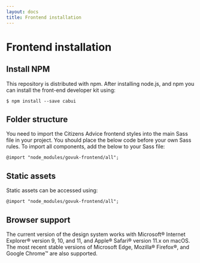 ```yaml
---
layout: docs
title: Frontend installation
---
```


# Frontend installation

## Install NPM

This repository is distributed with npm. After installing node.js, and npm you can install the front-end developer kit using:

```
$ npm install --save cabui
```

## Folder structure

You need to import the Citizens Advice frontend styles into the main Sass file in your project. You should place the below code before your own Sass rules. To import all components, add the below to your Sass file:

```
@import "node_modules/govuk-frontend/all";
```

## Static assets

Static assets can be accessed using:

```
@import "node_modules/govuk-frontend/all";
```

## Browser support

The current version of the design system works with  Microsoft® Internet Explorer® version 9, 10, and 11, and Apple® Safari® version 11.x on macOS. The most recent stable versions of Microsoft Edge, Mozilla® Firefox®, and Google Chrome™ are also supported.
